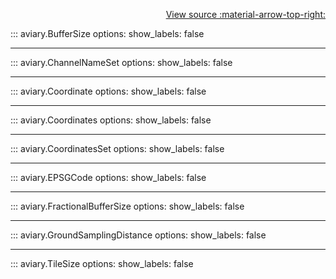 <div style="text-align: right;" markdown>

[View source :material-arrow-top-right:][GitHub]

  [GitHub]: https://github.com/geospaitial-lab/aviary/blob/main/aviary/core/type_aliases.py

</div>

::: aviary.BufferSize
    options:
      show_labels: false

---

::: aviary.ChannelNameSet
    options:
      show_labels: false

---

::: aviary.Coordinate
    options:
      show_labels: false

---

::: aviary.Coordinates
    options:
      show_labels: false

---

::: aviary.CoordinatesSet
    options:
      show_labels: false

---

::: aviary.EPSGCode
    options:
      show_labels: false

---

::: aviary.FractionalBufferSize
    options:
      show_labels: false

---

::: aviary.GroundSamplingDistance
    options:
      show_labels: false

---

::: aviary.TileSize
    options:
      show_labels: false
